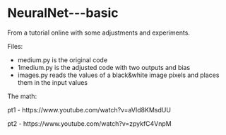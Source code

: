 # NeuralNet---basic
From a tutorial online with some adjustments and experiments. 

Files:
- medium.py is the original code 
- 1medium.py is the adjusted code with two outputs and bias
- images.py reads the values of a black&white image pixels and places them in the input values

The math:
<p>pt1 - https://www.youtube.com/watch?v=aVId8KMsdUU</p>
<p>pt2 - https://www.youtube.com/watch?v=zpykfC4VnpM</p>
